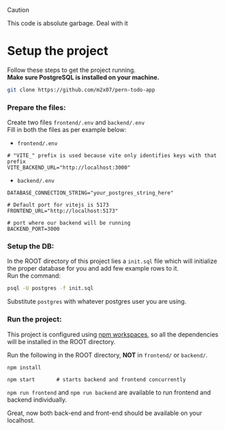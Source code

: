 > [!CAUTION]
> This code is absolute garbage. Deal with it

# Setup the project
Follow these steps to get the project running. \
**Make sure PostgreSQL is installed on your machine.**

```bash
git clone https://github.com/m2x07/pern-todo-app
```

### Prepare the files:
Create two files `frontend/.env` and `backend/.env` \
Fill in both the files as per example below:

- `frontend/.env`
```
# "VITE_" prefix is used because vite only identifies keys with that prefix
VITE_BACKEND_URL="http://localhost:3000"
```

- `backend/.env`
```
DATABASE_CONNECTION_STRING="your_postgres_string_here"

# Default port for vitejs is 5173
FRONTEND_URL="http://localhost:5173"

# port where our backend will be running
BACKEND_PORT=3000
```

### Setup the DB:
In the ROOT directory of this project lies a `init.sql` file which will initialize the proper database for you and add few example rows to it. \
Run the command:
```bash
psql -U postgres -f init.sql
```
Substitute `postgres` with whatever postgres user you are using.

### Run the project:
This project is configured using [npm workspaces](https://docs.npmjs.com/cli/v10/using-npm/workspaces), so all the dependencies will be installed in the ROOT directory.

Run the following in the ROOT directory, **NOT** in `frontend/` or `backend/`.
```
npm install
```

```
npm start       # starts backend and frontend concurrently
```

`npm run frontend` and `npm run backend` are available to run frontend and backend individually.

Great, now both back-end and front-end should be available on your localhost.
